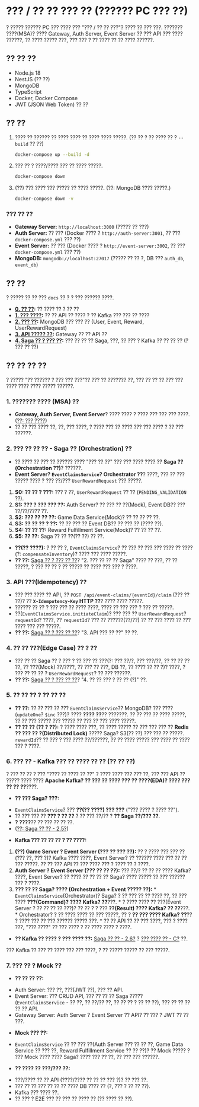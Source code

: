 # ??? / ?? ?? ??? ?? (?????? PC ??? ??)

? ????? ?????? PC ??? ???? ??? "??? / ?? ?? ???"? ???? ?? ??? ???. ??????? ????(MSA)? ???? Gateway, Auth Server, Event Server ?? ??? API ??? ???? ??????, ?? ???? ????? ???, ??? ??? ? ?? ???? ?? ?? ???? ??????.

## ?? ?? ??

-   Node.js 18
-   NestJS (?? ??)
-   MongoDB
-   TypeScript
-   Docker, Docker Compose
-   JWT (JSON Web Token) ?? ??

## ?? ??

1.  ???? ?? ?????? ?? ???? ???? ?? ???? ???? ?????. (?? ?? ? ?? ???? ?? ? `--build` ?? ??)
    ```bash
    docker-compose up --build -d
    ```
2.  ??? ?? ? ????/???? ??? ?? ???? ?????.
    ```bash
    docker-compose down
    ```
3.  (??) ??? ???? ??? ????? ?? ???? ?????. (??: MongoDB ???? ?????.)
    ```bash
    docker-compose down -v
    ```

### ??? ?? ??

-   **Gateway Server:** `http://localhost:3000` (????? ?? ???)
-   **Auth Server:** ?? ??? (Docker ???? ? `http://auth-server:3001`, ?? ??? `docker-compose.yml` ??? ??)
-   **Event Server:** ?? ??? (Docker ???? ? `http://event-server:3002`, ?? ??? `docker-compose.yml` ??? ??)
-   **MongoDB:** `mongodb://localhost:27017` (????? ?? ?? ?, DB ??? `auth_db`, `event_db`)

## ?? ??

? ????? ?? ?? ??? `docs` ?? ? ? ??? ?????? ????.

-   **[0. ?? ??](./docs/00_Assignment_Analysis.md):** ?? ???? ?? ? ?? ??
-   **[1. ??? ????](./docs/01_System_Architecture.md):** ?? ?? API ?? ???? ? ?? Kafka ??? ??? ?? ????
-   **[2. ??? ??](./docs/02_Data_Model.md):** MongoDB ??? ??? ?? (User, Event, Reward, UserRewardRequest)
-   **[3. API ????? ??](./docs/03_API_Endpoints.md):** Gateway ?? ?? API ??
-   **[4. Saga ?? ? ??? ??](./docs/04_Saga_And_Idempotency.md):** ??? ?? ?? ?? Saga, ???, ?? ??? ? Kafka ?? ?? ?? ?? (? ??? ?? ??)

## ?? ?? ?? ??

? ????? "?? ?????? ? ??? ??? ???"?? ??? ?? ??????? ??, ??? ?? ?? ?? ??? ??? ???? ???? ???? ????? ??????.

### 1. ??????? ???? (MSA) ??

-   **Gateway, Auth Server, Event Server**? ???? ???? ? ???? ??? ??? ??? ????. ([??: ??? ????](./docs/01_System_Architecture.md))
-   ?? ?? ??? ???? ??, ??, ??? ????, ? ???? ??? ?? ???? ??? ??? ???? ? ?? ??? ??????.

### 2. ??? ?? ?? ?? - Saga ?? (Orchestration) ??

-   ?? ???? ?? ??? ?? ?????? ???? "??? ?? ??" ??? ??? ???? ???? ?? **Saga ??(Orchestration ??)**? ??????.
-   **Event Server? `EventClaimsService`? Orchestrator ??**? ????, ??? ?? ??? ????? ???? ? ??? ??/??? `UserRewardRequest` ??? ?????.
   1.  **S0: ?? ?? ? ???:** ??? ? ??, `UserRewardRequest` ?? ?? (`PENDING_VALIDATION` ??).
   2.  **S1: ??? ? ??? ??? ??:** Auth Server? ?? ??? ?? ??(Mock), Event DB?? ??? ??/??/???? ??.
   3.  **S2: ??? ?? ?? ??:** Game Data Service(Mock)? ?? ?? ?? ?? ??.
   4.  **S3: ?? ?? ?? ? ??:** ?? ?? ??? ?? Event DB?? ?? ??? ?? (???? ??).
   5.  **S4: ?? ?? ??:** Reward Fulfillment Service(Mock)? ?? ?? ?? ??.
   6.  **S5: ?? ??:** Saga ?? ?? ??(?? ??) ?? ??.
-   **??(?? ????):** ? ?? ?? ?, `EventClaimsService`? ?? ??? ?? ??? ??? ???? ?? ????(?: `compensateInventory`)? ???? ??? ???? ?????.
-   **?? ??:** [Saga ?? ? ??? ?? ??](./docs/04_Saga_And_Idempotency.md)? "2. ??? ?? ?? ?? Saga" ???? ?? ???, ?? ?? ?????, ? ??? ?? ?? ? ?? ????? ?? ???? ??? ??? ? ????.

### 3. API ???(Idempotency) ??

-   ??? ??? ???? ?? API, ?? `POST /api/event-claims/{eventId}/claim` (??? ?? ??)? ?? **`X-Idempotency-Key` HTTP ??**? ???? ???? ?????.
-   ?????? ?? ?? ? ??? ??? ?? ???? ????, ???? ?? ??? ??? ? ??? ?? ?????.
-   ??(`EventClaimsService.initiateClaim`)? ??? ??? ?? `UserRewardRequest`? `requestId`? ????, ?? `requestId`? ??? ?? ??????(??/??) ?? ?? ??? ???? ?? ??? ???? ??? ??? ?????.
-   **?? ??:** [Saga ?? ? ??? ?? ??](./docs/04_Saga_And_Idempotency.md)? "3. API ??? ?? ??" ?? ??.

### 4. ?? ?? ???(Edge Case) ?? ? ??

-   ??? ?? ?? Saga ?? ? ??? ? ?? ??? ?? ???(?: ??? ??/?, ??? ???/??, ?? ?? ?? ?? ??, ?? ???(Mock) ??/????, ?? ??? ?? ???, DB ??, ?? ???? ?? ?? ?)? ????, ? ??? ?? ?? ?? ? `UserRewardRequest`? ?? ??? ??????.
-   **?? ??:** [Saga ?? ? ??? ?? ??](./docs/04_Saga_And_Idempotency.md)? "4. ?? ?? ??? ? ?? ?? (?)" ??.

### 5. ?? ?? ?? ? ?? ?? ??

-   **?? ??:** ?? ?? ??? ?? ??? `EventClaimsService`?? MongoDB? ??? ???? (`updateOne`? `$inc` ???)? ???? **???? ??**?? ???????. ?? ?? ??? ?? ???? ?????, ?? ?? ??? ????? ??? ????? ?? ??? ?? ??? ???? ?????.
-   **?? ?? ?? (?? ? ??):** ? ???? ???? ???, ?? ???? ????? ?? ??? ??? ??? ?? **Redis ?? ??? ?? ?(Distributed Lock)** ????? Saga? S3(?? ??) ??? ??? ?? ?????. `rewardId`?? ?? ??? ? ??? ???? ??/??????, ?? ?? ???? ????? ??? ???? ?? ???? ??? ? ????.

### 6. ??? ?? - Kafka ??? ?? ???? ?? ?? (?? ?? ??)

? ??? ?? ?? ? ??? "???? ?? ???? ?? ??" ? ???? ???? ??? ??? ??, ??? ??? API ?? ????? ???? ???? **Apache Kafka? ?? ??? ?? ???? ??? ?? ????(EDA)? ???? ??? ?? ?? ??**????.

-   **?? ??? Saga? ???:**
   * `EventClaimsService`? ??? **??(?? ????) ??? ???** ("??? ???? ? ???? ??").
   * ?? ??? ??? ?? **??? ? ?? ??** ? ?? ??? ??/?? ? **?? Saga ??/??? ??**.
   * **? ????**?? ?? ??? ?? ?? ??.
   * ([??: Saga ?? ?? - 2.5?](./docs/04_Saga_And_Idempotency.md#25-??-????-api-??-orchestration-saga?-???-?-???))

-   **Kafka ??? ?? ?? ?? ? ?? ????:**
   1.  **(??) Game Server ? Event Server (??? ?? ??? ??):** ?? ? ???? ??? ??? ??(??? ??, ??? ?)? Kafka ???? ????, Event Server? ?? ?????? ???? ??? ?? ?? ??? ?????. ?? ?? ??? API ?? ??? ???? ??? ? ???? ?? ? ????.
   2.  **Auth Server ? Event Server (??? ?? ?? ??):** ??? ??/? ?? ?? ?? ???? Kafka? ????, Event Server? ?? ???? ?? ?? ?? ?? Saga? ???? ????? ?? ??? ?????? ??? ? ????.
   3.  **??? ?? ?? Saga? ???? (Orchestration + Event ????? ??):**
      * `EventClaimsService`(Orchestrator)? Saga? ? ?? ??? ?? ?? ???? ??, ?? ??? ???? **???(Command)? ???? Kafka? ??**???.
      * ? ???? ???? ?? ???(Event Server ? ?? ?? ?? ?? ???)? ?? ?? ? ? ??? **??(Result) ???? Kafka? ?? ??**???.
      * Orchestrator? ? ?? ???? ???? ?? ??? ?????, ?? ? **?? ??? ???? Kafka? ??**?? ? ???? ??? ?? ??? ?????? ????? ???.
      * ?? ?? API ?? ?? ??? ????, ??? ? ???? ???, "??? ????" ?? ??? ???? ? ?? ???? ???? ? ????.
   * **?? Kafka ?? ???? ? ??? ???? ??:** [Saga ?? ?? - 2.6?](./docs/04_Saga_And_Idempotency.md#26-??-??-??-apache-kafka-???-??-saga-??-??) ? [??? ???? ?? - C?](./docs/01_System_Architecture.md#c-??-????-???-????-kafka-??-????) ??.

??? Kafka ?? ??? ?? ???? ??? ??? ????, ? ?? ????? ????? ?? ??? ?????.

### 7. ??? ?? ? Mock ??

-   **?? ?? ?? ??:**
   * Auth Server: ??? ??, ???(JWT ??), ??? ?? API.
   * Event Server: ??? CRUD API, ??? ?? ?? ?? Saga ????? (`EventClaimsService` - ?? ??, ?? ??/?? ??, ?? ?? ?? ? ?? ?? ??), ??? ?? ?? ?? ?? ?? API.
   * Gateway Server: Auth Server ? Event Server ?? API? ?? ??? ? JWT ?? ?? ???.
-   **Mock ??? ??:**
   * `EventClaimsService` ?? ?? ??? ??(Auth Server ??? ?? ?? ??, Game Data Service ?? ??? ??, Reward Fulfillment Service ?? ?? ??)? ?? Mock ????? ? ??? Mock ???? ???? Saga? ???? ??? ?? ??, ?? ??? ??? ??????.
-   **?? ???? ?? ???/??? ??:**
   * ???/???? ?? ?? API (????/???? ?? ?? ?? ??? ?)? ?? ??? ??.
   * ??? ?? ?? ??? ?? ?? ?? ???? DB ???? ?? (?, ??? ? ?? ?? ??).
   * Kafka ??? ???? ??.
   * ?? ??? ? E2E ??? ?? ??? ?? ???? ?? (?? ???? ?? ??).